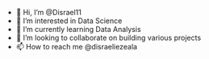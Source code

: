 - 👋 Hi, I’m @Disrael11
- 👀 I’m interested in Data Science
- 🌱 I’m currently learning Data Analysis
- 💞️ I’m looking to collaborate on building various projects
- 📫 How to reach me @disraeliezeala 

<!---
Disrael11/Disrael11 is a ✨ special ✨ repository because its `README.md` (this file) appears on your GitHub profile.
You can click the Preview link to take a look at your changes.
--->
